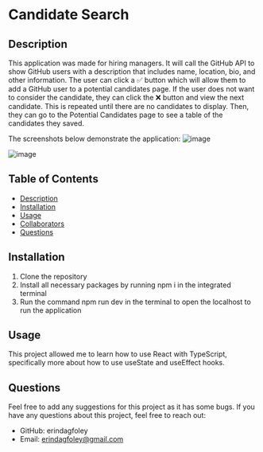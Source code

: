 # Candidate Search

## Description
This application was made for hiring managers. It will call the GitHub API to show GitHub users with a description that includes name, location, bio, and other information. The user can click a ✅ button which will allow them to add a GitHub user to a potential candidates page. If the user does not want to consider the candidate, they can click the ❌ button and view the next candidate. This is repeated until there are no candidates to display. Then, they can go to the Potential Candidates page to see a table of the candidates they saved. 

The screenshots below demonstrate the application:
 ![image](![image](https://github.com/user-attachments/assets/d1baa584-1765-4b9a-b60a-84bd7cd8a761)
)

 ![image](![image](https://lh3.googleusercontent.com/AVlsPTdYV7lPDf_8sN9Ak7-joBvQR9-ZR2mTV9uzmrAwxmxo81pgETY-IJQ_LEM5Xyb9GwnS6aAUeXDio0cnRX_BGYDsnEzUXR04pWE578KHvK5VAfJFDtrieH0OuSt7wg=w1280)
)

## Table of Contents
- [Description](#description)
- [Installation](#installation)
- [Usage](#usage)
- [Collaborators](#collaborators)
- [Questions](#questions)

## Installation
1. Clone the repository
2. Install all necessary packages by running npm i in the integrated terminal
3. Run the command npm run dev in the terminal to open the localhost to run the application

## Usage
This project allowed me to learn how to use React with TypeScript, specifically more about how to use useState and useEffect hooks.

## Questions
Feel free to add any suggestions for this project as it has some bugs. If you have any questions about this project, feel free to reach out:
- GitHub: erindagfoley
- Email: erindagfoley@gmail.com
